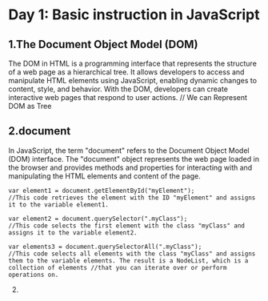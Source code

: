 # Day 1: Basic instruction in JavaScript

## 1.The Document Object Model (DOM)
The DOM in HTML is a programming interface that represents the structure of a web page as a hierarchical tree. It allows developers to access and manipulate HTML elements using JavaScript, enabling dynamic changes to content, style, and behavior. With the DOM, developers can create interactive web pages that respond to user actions.
// We can Represent DOM as Tree

## 2.document

In JavaScript, the term "document" refers to the Document Object Model (DOM) interface. The "document" object represents the web page loaded in the browser and provides methods and properties for interacting with and manipulating the HTML elements and content of the page.

```
var element1 = document.getElementById("myElement");
//This code retrieves the element with the ID "myElement" and assigns it to the variable element1.

var element2 = document.querySelector(".myClass");
//This code selects the first element with the class "myClass" and assigns it to the variable element2.

var elements3 = document.querySelectorAll(".myClass");
//This code selects all elements with the class "myClass" and assigns them to the variable elements. The result is a NodeList, which is a collection of elements //that you can iterate over or perform operations on.
```
2.

